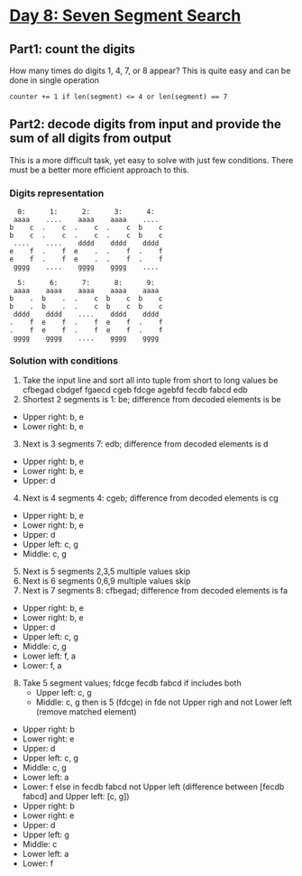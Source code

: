 # [Day 8: Seven Segment Search](https://adventofcode.com/2021/day/8)

## Part1: count the digits
How many times do digits 1, 4, 7, or 8 appear?
This is quite easy and can be done in single operation
```
counter += 1 if len(segment) <= 4 or len(segment) == 7
```

## Part2: decode digits from input and provide the sum of all digits from output
This is a more difficult task, yet easy to solve with just few conditions. There must be a better more efficient approach to this.

### Digits representation
```
  0:      1:      2:      3:      4:
 aaaa    ....    aaaa    aaaa    ....
b    c  .    c  .    c  .    c  b    c
b    c  .    c  .    c  .    c  b    c
 ....    ....    dddd    dddd    dddd
e    f  .    f  e    .  .    f  .    f
e    f  .    f  e    .  .    f  .    f
 gggg    ....    gggg    gggg    ....

  5:      6:      7:      8:      9:
 aaaa    aaaa    aaaa    aaaa    aaaa
b    .  b    .  .    c  b    c  b    c
b    .  b    .  .    c  b    c  b    c
 dddd    dddd    ....    dddd    dddd
.    f  e    f  .    f  e    f  .    f
.    f  e    f  .    f  e    f  .    f
 gggg    gggg    ....    gggg    gggg
```

### Solution with conditions
1. Take the input line and sort all into tuple from short to long values
be cfbegad cbdgef fgaecd cgeb fdcge agebfd fecdb fabcd edb 
2. Shortest 2 segments is 1: be; difference from decoded elements is be
 - Upper right: b, e
 - Lower right: b, e
3. Next is 3 segments 7: edb; difference from decoded elements is d
 - Upper right: b, e
 - Lower right: b, e
 - Upper: d
4. Next is 4 segments 4: cgeb; difference from decoded elements is cg
 - Upper right: b, e
 - Lower right: b, e
 - Upper: d
 - Upper left: c, g
 - Middle: c, g
5. Next is 5 segments 2,3,5 multiple values skip
6. Next is 6 segments 0,6,9 multiple values skip
7. Next is 7 segments 8: cfbegad; difference from decoded elements is fa
 - Upper right: b, e
 - Lower right: b, e
 - Upper: d
 - Upper left: c, g
 - Middle: c, g
 - Lower left: f, a
 - Lower: f, a
8. Take 5 segment values; 
fdcge fecdb fabcd
    if includes both  
    - Upper left: c, g
    - Middle: c, g
    then is 5 (fdcge)
        in fde not Upper righ and not Lower left (remove matched element)
 - Upper right: b
 - Lower right: e
 - Upper: d
 - Upper left: c, g
 - Middle: c, g
 - Lower left: a
 - Lower: f
    else in fecdb fabcd not Upper left (difference between [fecdb fabcd] and Upper left: [c, g])
 - Upper right: b
 - Lower right: e
 - Upper: d
 - Upper left: g
 - Middle: c
 - Lower left: a
 - Lower: f
    